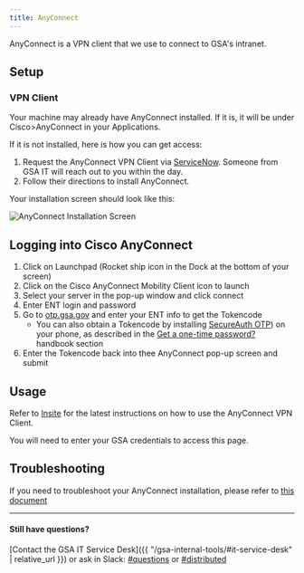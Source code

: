 ```yaml
---
title: AnyConnect
---
```


AnyConnect is a VPN client that we use to connect to GSA's intranet.

## Setup

### VPN Client
Your machine may already have AnyConnect installed. If it is, it will be under Cisco>AnyConnect in your Applications.

If it is not installed, here is how you can get access:

1. Request the AnyConnect VPN Client via [ServiceNow](https://gsa.service-now.com/sp?id=sc_cat_item&sys_id=1bfdfdca78d3a400ce3ddff91a64940b&sysparm_category=b628125b7cec0100a6e757fe35f45fb8). Someone from GSA IT will reach out to you within the day.
2. Follow their directions to install AnyConnect.

Your installation screen should look like this:

![AnyConnect Installation Screen]({{site.baseurl}}/images/anyconnect/1.png)

## Logging into Cisco AnyConnect

  1. Click on Launchpad (Rocket ship icon in the Dock at the bottom of your screen) 
  2. Click on the Cisco AnyConnect Mobility Client icon to launch
  3. Select your server in the pop-up window and click connect
  4. Enter ENT login and password
  5. Go to [otp.gsa.gov](http://otp.gsa.gov) and enter your ENT info to get the Tokencode
     - You can also obtain a Tokencode by installing [SecureAuth OTP](https://preview-insite.gsa.gov/employee-resources/information-technology/do-it-yourself-self-help/telework-technology/secureauth/install-secureauth-otp-on-ios-apple)) on your phone, as described in the [Get a one-time password?]({{site.baseurl}}/distributed/#get-a-one-time-password) handbook section
  6. Enter the Tokencode back into thee AnyConnect pop-up screen and submit

## Usage

Refer to [Insite](https://preview-insite.gsa.gov/employee-resources/information-technology/do-it-yourself-self-help/telework-technology/virtual-private-network-vpn/vpn-to-mac-os-quick-setup#connect) for the latest instructions on how to use the AnyConnect VPN Client. 

You will need to enter your GSA credentials to access this page. 

## Troubleshooting

If you need to troubleshoot your AnyConnect installation, please refer to [this document](https://docs.google.com/document/d/1dighScy4bN346VYXfbZpkBu2TDZaduaurA_lOuXBYfo/)

---

#### Still have questions?

[Contact the GSA IT Service Desk]({{ "/gsa-internal-tools/#it-service-desk" | relative_url }}) or ask in Slack: [#questions](https://gsa-tts.slack.com/messages/questions/) or [#distributed](https://gsa-tts.slack.com/messages/distributed/)

